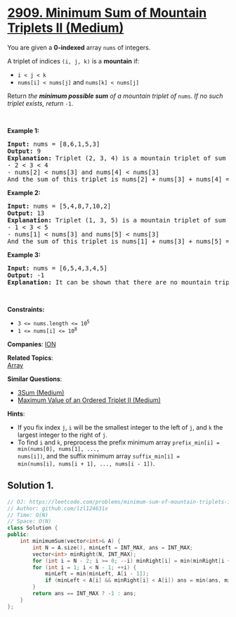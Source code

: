 # [2909. Minimum Sum of Mountain Triplets II (Medium)](https://leetcode.com/problems/minimum-sum-of-mountain-triplets-ii)

<p>You are given a <strong>0-indexed</strong> array <code>nums</code> of integers.</p>

<p>A triplet of indices <code>(i, j, k)</code> is a <strong>mountain</strong> if:</p>

<ul>
	<li><code>i &lt; j &lt; k</code></li>
	<li><code>nums[i] &lt; nums[j]</code> and <code>nums[k] &lt; nums[j]</code></li>
</ul>

<p>Return <em>the <strong>minimum possible sum</strong> of a mountain triplet of</em> <code>nums</code>. <em>If no such triplet exists, return</em> <code>-1</code>.</p>

<p>&nbsp;</p>
<p><strong class="example">Example 1:</strong></p>

<pre>
<strong>Input:</strong> nums = [8,6,1,5,3]
<strong>Output:</strong> 9
<strong>Explanation:</strong> Triplet (2, 3, 4) is a mountain triplet of sum 9 since: 
- 2 &lt; 3 &lt; 4
- nums[2] &lt; nums[3] and nums[4] &lt; nums[3]
And the sum of this triplet is nums[2] + nums[3] + nums[4] = 9. It can be shown that there are no mountain triplets with a sum of less than 9.
</pre>

<p><strong class="example">Example 2:</strong></p>

<pre>
<strong>Input:</strong> nums = [5,4,8,7,10,2]
<strong>Output:</strong> 13
<strong>Explanation:</strong> Triplet (1, 3, 5) is a mountain triplet of sum 13 since: 
- 1 &lt; 3 &lt; 5
- nums[1] &lt; nums[3] and nums[5] &lt; nums[3]
And the sum of this triplet is nums[1] + nums[3] + nums[5] = 13. It can be shown that there are no mountain triplets with a sum of less than 13.
</pre>

<p><strong class="example">Example 3:</strong></p>

<pre>
<strong>Input:</strong> nums = [6,5,4,3,4,5]
<strong>Output:</strong> -1
<strong>Explanation:</strong> It can be shown that there are no mountain triplets in nums.
</pre>

<p>&nbsp;</p>
<p><strong>Constraints:</strong></p>

<ul>
	<li><code>3 &lt;= nums.length &lt;= 10<sup>5</sup></code></li>
	<li><code>1 &lt;= nums[i] &lt;= 10<sup>8</sup></code></li>
</ul>


**Companies**:
[ION](https://leetcode.com/company/ion-2)

**Related Topics**:  
[Array](https://leetcode.com/tag/array)

**Similar Questions**:
* [3Sum (Medium)](https://leetcode.com/problems/3sum)
* [Maximum Value of an Ordered Triplet II (Medium)](https://leetcode.com/problems/maximum-value-of-an-ordered-triplet-ii)

**Hints**:
* If you fix index <code>j</code>, <code>i</code> will be the smallest integer to the left of <code>j</code>, and <code>k</code> the largest integer to the right of <code>j</code>.
* To find <code>i</code> and <code>k</code>, preprocess the prefix minimum array <code>prefix_min[i] = min(nums[0], nums[1], ..., nums[i])</code>, and the suffix minimum array <code>suffix_min[i] = min(nums[i], nums[i + 1], ..., nums[i - 1])</code>.

## Solution 1.

```cpp
// OJ: https://leetcode.com/problems/minimum-sum-of-mountain-triplets-ii
// Author: github.com/lzl124631x
// Time: O(N)
// Space: O(N)
class Solution {
public:
    int minimumSum(vector<int>& A) {
        int N = A.size(), minLeft = INT_MAX, ans = INT_MAX;
        vector<int> minRight(N, INT_MAX);
        for (int i = N - 2; i >= 0; --i) minRight[i] = min(minRight[i + 1], A[i + 1]);
        for (int i = 1; i < N - 1; ++i) {
            minLeft = min(minLeft, A[i - 1]);
            if (minLeft < A[i] && minRight[i] < A[i]) ans = min(ans, minLeft + minRight[i] + A[i]);
        }
        return ans == INT_MAX ? -1 : ans;
    }
};
```